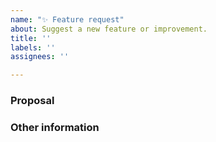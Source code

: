 ```yaml
---
name: "✨ Feature request"
about: Suggest a new feature or improvement.
title: ''
labels: ''
assignees: ''

---
```


### Proposal



### Other information
